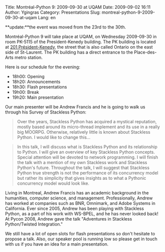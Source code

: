 Title: Montréal-Python 9: 2009-09-30 at UQAM
Date: 2009-09-02 16:11
Author: Ygingras
Category: Presentations
Slug: montreal-python-9-2009-09-30-at-uqam
Lang: en

<!--:en-->**update:**the event was moved from the 23rd to the 30th.

Montréal-Python 9 will take place at UQAM, on Wednesday 2009-09-30 in
room PK-5115 of the President-Kenedy building. The PK building is
located at [201 Président-Kenedy][], the street that is also called
Ontario on the east side of St-Laurent. The PK building has a direct
entrance to the Place-des-Arts metro station.

Here is our schedule for the evening:

-   18h00: Opening
-   18h20: Announcements
-   18h30: Flash presentations
-   19h00: Break
-   19h20: Main presentation

Our main presenter will be Andrew Francis and he is going to walk us
through his Survey of Stackless Python:

> </p>
> <p>
> Over the years, Stackless Python has acquired a mystical reputation,
> mostly based around its micro-thread implement and its use in a really
> big MOORPG. Otherwise, relatively little is known about Stackless
> Python. I would like to change this...

> </p>
> <p>
> In this talk, I will discuss what is Stackless Python and its
> relationship to Python. I will give an overview of key Stackless
> Python concepts. Special attention will be devoted to network
> programming. I will finish the talk with a mention of my own Stackless
> work and Stackless Python's future. Throughout the talk, I will
> suggest that Stackless Python true strength is not the performance of
> its concurrency model but rather its simplicity that gives insights as
> to what a Pythonic concurrency model would look like.

Living in Montreal, Andrew Francis has an academic background in the
humanities, computer science, and management. Professionally, Andrew has
worked at companies such as BNR, Omnimark, and Adobe Systems in
California. Ever since 2005, Andrew has been playing with Stackless
Python, as a part of his work with WS-BPEL, and he has never looked
back! At Pycon 2008, Andrew gave the talk "Adventures in Stackless
Python/Twisted Integration."

</p>
We still have a lot of open slots for flash presentations so don't
hesitate to propose a talk. Also, our speaker pool is running low so
please get in touch with us if you have an idea for a main presentation.

<!--:-->

  [201 Président-Kenedy]: http://www.uqam.ca/campus/pavillons/pk.htm
